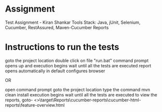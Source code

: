 # Assignment
Test Assignment - Kiran Shankar 
Tools Stack: Java, jUnit, Selenium, Cucumber, RestAssured, Maven-Cucumber Reports

# Instructions to run the tests
goto the project location
double click on file "run.bat"
command prompt opens up and execution begins
wait until all the tests are executed
report opens automatically in default configures browser

OR

open command prompt
goto the project location
type the command     mvn clean install
execution begins
wait until all the tests are executed
to view the reports, goto-  <<projectlocation>>\target\Reports\cucumber-reports\cucumber-html-reports\feature-overview.html

